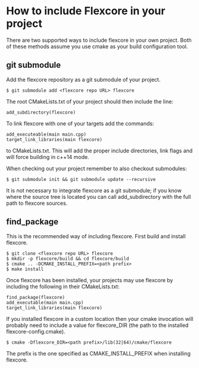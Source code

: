 How to include Flexcore in your project
===================================

There are two supported ways to include flexcore in your own project. Both of
these methods assume you use cmake as your build configuration tool.

git submodule
-------------

Add the flexcore repository as a git submodule of your project.

    $ git submodule add <flexcore repo URL> flexcore

The root CMakeLists.txt of your project should then include the line:

    add_subdirectory(flexcore)

To link flexcore with one of your targets add the commands:

    add_executeable(main main.cpp)
    target_link_libraries(main flexcore)

to CMakeLists.txt. This will add the proper include directories, link flags
and will force building in c++14 mode.

When checking out your project remember to also checkout submodules:

    $ git submodule init && git submodule update --recursive

It is not necessary to integrate flexcore as a git submodule; if you know where
the source tree is located you can call add_subdirectory with the full path to
flexcore sources.

find_package
------------

This is the recommended way of including flexcore. First build and install flexcore.

    $ git clone <flexcore repo URL> flexcore
    $ mkdir -p flexcore/build && cd flexcore/build
    $ cmake .. -DCMAKE_INSTALL_PREFIX=<path prefix>
    $ make install

Once flexcore has been installed, your projects may use flexcore by including
the following in their CMakeLists.txt:

    find_package(flexcore)
    add_executable(main main.cpp)
    target_link_libraries(main flexcore)

If you installed flexcore in a custom location then your cmake invocation will
probably need to include a value for flexcore_DIR (the path to the installed
flexcore-config.cmake).

    $ cmake -Dflexcore_DIR=<path prefix>/lib(32|64)/cmake/flexcore

The prefix is the one specified as CMAKE_INSTALL_PREFIX when installing
flexcore.
